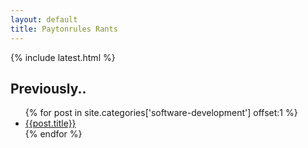 ```yaml
---
layout: default
title: Paytonrules Rants
---
```


{% include latest.html %}

<h2>Previously..</h2>

<ul>
  {% for post in site.categories['software-development'] offset:1 %}
  <li class="post-link">
    <a href='{{post.url}}'>{{post.title}}</a>
  </li>
  {% endfor %}
</ul>


